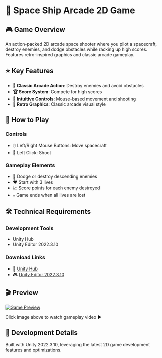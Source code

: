 # 🚀 Space Ship Arcade 2D Game

## 🎮 Game Overview
An action-packed 2D arcade space shooter where you pilot a spacecraft, destroy enemies, and dodge obstacles while racking up high scores. Features retro-inspired graphics and classic arcade gameplay.

## ⭐ Key Features
- **👾 Classic Arcade Action**: Destroy enemies and avoid obstacles
- **🏆 Score System**: Compete for high scores
- **🎯 Intuitive Controls**: Mouse-based movement and shooting
- **🎨 Retro Graphics**: Classic arcade visual style

## 🎯 How to Play
### Controls
- 🖱️ Left/Right Mouse Buttons: Move spacecraft
- 🔫 Left Click: Shoot

### Gameplay Elements
- 💫 Dodge or destroy descending enemies
- ❤️ Start with 3 lives
- 📈 Score points for each enemy destroyed
- 💀 Game ends when all lives are lost

## 🛠️ Technical Requirements

### Development Tools
- Unity Hub
- Unity Editor 2022.3.10

### Download Links
- 🔧 [Unity Hub](https://unity.com/download)
- 🎮 [Unity Editor 2022.3.10](https://unity.com/releases/editor/archive)

## 🎬 Preview
[![Game Preview](https://i.vimeocdn.com/video/1855050999-18a9f3f532d4934ea45cba0bb49ba00f484705a1915db467a9f87239841c434a-d?mw=1200&mh=844&q=70)](https://vimeo.com/manage/videos/948075246)

Click image above to watch gameplay video ▶️

## 🔧 Development Details
Built with Unity 2022.3.10, leveraging the latest 2D game development features and optimizations.



